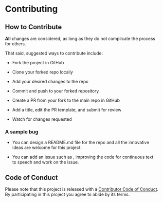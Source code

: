 # Contributing

## How to Contribute

 **All** changes are considered, as long as they do not complicate the process for others.

That said, suggested ways to contribute include:

* Fork the project in GitHub

* Clone your forked repo locally

* Add your desired changes to the repo

* Commit and push to your forked repository

* Create a PR from your fork to the main repo in GitHub

* Add a title, edit the PR template, and submit for review

* Watch for changes requested

### A sample bug

* You can design a README.md file for the repo and all the innovative ideas are welcome for this project.

* You can add an issue such as , improving the code for continuous text to speech and work on the issue.

## Code of Conduct

Please note that this project is released with a [Contributor Code of Conduct](CODE_OF_CONDUCT.md). By participating in this project you agree to abide by its terms.
